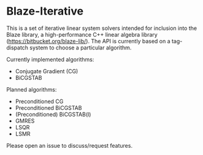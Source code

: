 Blaze-Iterative
===============

This is a set of iterative linear system solvers intended for inclusion 
into the Blaze library, a high-performance C++ linear algebra library
(https://bitbucket.org/blaze-lib/).
The API is currently based on a tag-dispatch system to choose a particular algorithm.

Currently implemented algorithms:
- Conjugate Gradient (CG)
- BiCGSTAB


Planned algorithms:
- Preconditioned CG
- Preconditioned BiCGSTAB
- (Preconditioned) BiCGSTAB(l)
- GMRES
- LSQR
- LSMR

Please open an issue to discuss/request features.
